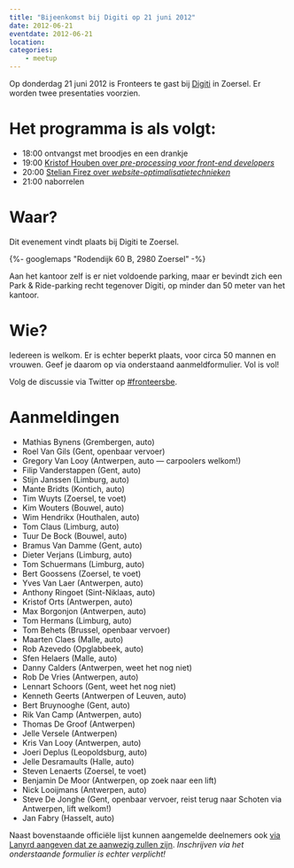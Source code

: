 ```yaml
---
title: "Bijeenkomst bij Digiti op 21 juni 2012"
date: 2012-06-21
eventdate: 2012-06-21
location:
categories:
    - meetup
---
```

Op donderdag 21 juni 2012 is Fronteers te gast bij [Digiti](http://digiti.be/) in Zoersel. Er worden twee presentaties voorzien.

# Het programma is als volgt:

* 18:00 ontvangst met broodjes en een drankje
* 19:00 [Kristof Houben over _pre-processing voor front-end developers_](https://speakerdeck.com/u/houbenkristof/p/fronteers-talk-digiti-pre-processing)
* 20:00 [Stelian Firez over _website-optimalisatietechnieken_](http://www.slideshare.net/stelianfirez/a-little-journey-into-website-optimization)
* 21:00 naborrelen

# Waar?

Dit evenement vindt plaats bij Digiti te Zoersel.

{%- googlemaps "Rodendijk 60 B, 2980 Zoersel" -%}

Aan het kantoor zelf is er niet voldoende parking, maar er bevindt zich een Park & Ride-parking recht tegenover Digiti, op minder dan 50 meter van het kantoor.

# Wie?

Iedereen is welkom. Er is echter beperkt plaats, voor circa 50 mannen en vrouwen. Geef je daarom op via onderstaand aanmeldformulier. Vol is vol!

Volg de discussie via Twitter op [#fronteersbe](https://twitter.com/search?q=%23fronteersbe).

# Aanmeldingen

* Mathias Bynens (Grembergen, auto)
* Roel Van Gils (Gent, openbaar vervoer)
* Gregory Van Looy (Antwerpen, auto — carpoolers welkom!)
* Filip Vanderstappen (Gent, auto)
* Stijn Janssen (Limburg, auto)
* Mante Bridts (Kontich, auto)
* Tim Wuyts (Zoersel, te voet)
* Kim Wouters (Bouwel, auto)
* Wim Hendrikx (Houthalen, auto)
* Tom Claus (Limburg, auto)
* Tuur De Bock (Bouwel, auto)
* Bramus Van Damme (Gent, auto)
* Dieter Verjans (Limburg, auto)
* Tom Schuermans (Limburg, auto)
* Bert Goossens (Zoersel, te voet)
* Yves Van Laer (Antwerpen, auto)
* Anthony Ringoet (Sint-Niklaas, auto)
* Kristof Orts (Antwerpen, auto)
* Max Borgonjon (Antwerpen, auto)
* Tom Hermans (Limburg, auto)
* Tom Behets (Brussel, openbaar vervoer)
* Maarten Claes (Malle, auto)
* Rob Azevedo (Opglabbeek, auto)
* Sfen Helaers (Malle, auto)
* Danny Calders (Antwerpen, weet het nog niet)
* Rob De Vries (Antwerpen, auto)
* Lennart Schoors (Gent, weet het nog niet)
* Kenneth Geerts (Antwerpen of Leuven, auto)
* Bert Bruynooghe (Gent, auto)
* Rik Van Camp (Antwerpen, auto)
* Thomas De Groof (Antwerpen)
* Jelle Versele (Antwerpen)
* Kris Van Looy (Antwerpen, auto)
* Joeri Deplus (Leopoldsburg, auto)
* Jelle Desramaults (Halle, auto)
* Steven Lenaerts (Zoersel, te voet)
* Benjamin De Moor (Antwerpen, op zoek naar een lift)
* Nick Looijmans (Antwerpen, auto)
* Steve De Jonghe (Gent, openbaar vervoer, reist terug naar Schoten via Antwerpen, lift welkom!)
* Jan Fabry (Hasselt, auto)

Naast bovenstaande officiële lijst kunnen aangemelde deelnemers ook [via Lanyrd aangeven dat ze aanwezig zullen zijn](http://lanyrd.com/2012/fronteersbe-digiti/). *Inschrijven via het onderstaande formulier is echter verplicht!*

